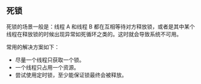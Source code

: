 ## 死锁

死锁的场景一般是：线程 A 和线程 B 都在互相等待对方释放锁，或者是其中某个线程在释放锁的时候出现异常如死循环之类的。这时就会导致系统不可用。

常用的解决方案如下：

- 尽量一个线程只获取一个锁。
- 一个线程只占用一个资源。
- 尝试使用定时锁，至少能保证锁最终会被释放。

